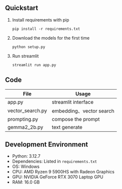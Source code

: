 ## Quickstart

1. Install requirements with pip

   ```
   pip install -r requirements.txt
   ```

2. Download the models for the first time

   ```
   python setup.py
   ```

2. Run streamlit

   ```
   streamlit run app.py
   ```

## Code

| File             | Usage                    |
| ---------------- | ------------------------ |
| app.py           | streamlit interface      |
| vector_search.py | embedding、vector search |
| prompting.py     | compose the prompt       |
| gemma2_2b.py     | text generate            |

## Development Environment

- Python: 3.12.7
- Dependencies: Listed in `requirements.txt`
- OS: Windows
- CPU: AMD Ryzen 9 5900HS with Radeon Graphics 
- GPU: NVIDIA GeForce RTX 3070 Laptop GPU
- RAM: 16.0 GB
